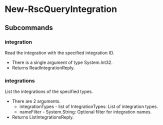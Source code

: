 # New-RscQueryIntegration
## Subcommands
### integration
Read the integration with the specified integration ID.

- There is a single argument of type System.Int32.
- Returns ReadIntegrationReply.
### integrations
List the integrations of the specified types.

- There are 2 arguments.
    - integrationTypes - list of IntegrationTypes: List of integration types.
    - nameFilter - System.String: Optional filter for integration names.
- Returns ListIntegrationsReply.
